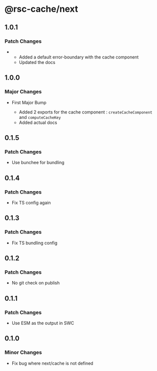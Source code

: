 # @rsc-cache/next

## 1.0.1

### Patch Changes

- - Added a default error-boundary with the cache component
  - Updated the docs

## 1.0.0

### Major Changes

- First Major Bump

  - Added 2 exports for the cache component : `createCacheComponent` and `computeCacheKey`
  - Added actual docs

## 0.1.5

### Patch Changes

- Use bunchee for bundling

## 0.1.4

### Patch Changes

- Fix TS config again

## 0.1.3

### Patch Changes

- Fix TS bundling config

## 0.1.2

### Patch Changes

- No git check on publish

## 0.1.1

### Patch Changes

- Use ESM as the output in SWC

## 0.1.0

### Minor Changes

- Fix bug where next/cache is not defined
